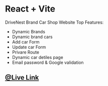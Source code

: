 # React + Vite
DriveNest Brand Car Shop Website
Top Features:
- Dynamic Brands
- Dynamic brand cars
- Add car Form
- Update car Form
- Privare Route
- Dynamic car detiles page
- Email password & Google validation

## [@Live Link](https://drivenest-a10.web.app)
